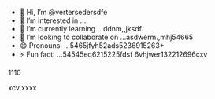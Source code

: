 - 👋 Hi, I’m @vertersedersdfe
- 👀 I’m interested in ...
- 🌱 I’m currently learning ...ddnm,,jksdf
- 💞️ I’m looking to collaborate on ...asdwerm.,mhj54665
- 😄 Pronouns: ...5465jfyh52ads5236915263+
- ⚡ Fun fact: ...54545eq6215225fdsf
6vhjwer132212696cxv
<!---vbmsdft5484822gffgfg
verterseder/verterseder is a ✨ special566 ✨ rep12ository because its `README.md`22662 (this fvxcile) appears on your GitHub profile.
You can click the Preview link to take a look at your changes.51514565trg
--->1110
xcv
xxxx

